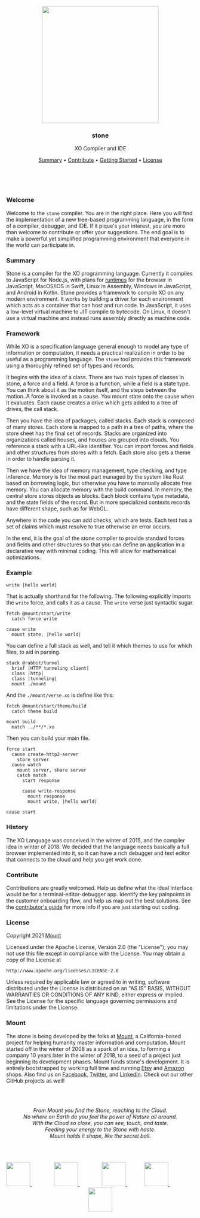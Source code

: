 
<br/>
<br/>
<br/>
<br/>
<br/>
<br/>
<br/>

<p align='center'>
  <img src='https://github.com/mountbuild/stone/blob/build/flash/verse.svg?raw=true' height='312'/>
</p>

<h3 align='center'>stone</h3>
<p align='center'>
  XO Compiler and IDE
</p>

<p align='center'>
  <a href='#summary'>Summary</a> •
  <a href='#contribute'>Contribute</a> •
  <a href='#getting-started'>Getting Started</a> •
  <a href='#license'>License</a>
</p>

<br/>
<br/>
<br/>

### Welcome

Welcome to the `stone` compiler. You are in the right place. Here you will find the implementation of a new tree-based programming language, in the form of a compiler, debugger, and IDE. If it pique's your interest, you are more than welcome to contribute or offer your suggestions. The end goal is to make a powerful yet simplified programming environment that everyone in the world can participate in.

### Summary

Stone is a compiler for the XO programming language. Currently it compiles to JavaScript for Node.js, with plans for [runtimes](https://github.com/mountbuild/drive) for the browser in JavaScript, MacOS/iOS in Swift, Linux in Assembly, Windows in JavaScript, and Android in Kotlin. Stone provides a framework to compile XO on any modern environment. It works by building a driver for each environment which acts as a container that can host and run code. In JavaScript, it uses a low-level virtual machine to JIT compile to bytecode. On Linux, it doesn't use a virtual machine and instead runs assembly directly as machine code.

### Framework

While XO is a specification language general enough to model any type of information or computation, it needs a practical realization in order to be useful as a programming language. The `stone` tool provides this framework using a thoroughly refined set of types and records.

It begins with the idea of a class. There are two main types of classes in stone, a force and a field. A force is a function, while a field is a state type. You can think about it as the motion itself, and the steps between the motion. A force is invoked as a cause. You mount state onto the cause when it evaluates. Each cause creates a drive which gets added to a tree of drives, the call stack.

Then you have the idea of packages, called stacks. Each stack is composed of many stores. Each store is mapped to a path in a tree of paths, where the store sheet has the final set of records. Stacks are organized into organizations called houses, and houses are grouped into clouds. You reference a stack with a URL-like identifier. You can import forces and fields and other structures from stores with a fetch. Each store also gets a theme in order to handle parsing it.

Then we have the idea of memory management, type checking, and type inference. Memory is for the most part managed by the system like Rust based on borrowing logic, but otherwise you have to manually allocate free memory. You can allocate memory with the build command. In memory, the central store stores objects as blocks. Each block contains type metadata, and the state fields of the record. But in more specialized contexts records have different shape, such as for WebGL.

Anywhere in the code you can add checks, which are tests. Each test has a set of claims which must resolve to true otherwise an error occurs.

In the end, it is the goal of the stone compiler to provide standard forces and fields and other structures so that you can define an application in a declarative way with minimal coding. This will allow for mathematical optimizations.

### Example

```xo
write |hello world|
```

That is actually shorthand for the following. The following explicitly imports the `write` force, and calls it as a cause. The `write` verse just syntactic sugar.

```xo
fetch @mount/start/write
  catch force write

cause write
  mount state, |hello world|
```

You can define a full stack as well, and tell it which themes to use for which files, to aid in parsing.

```xo
stack @rabbit/tunnel
  brief |HTTP tunneling client|
  class |http|
  class |tunneling|
  mount ./mount
```

And the `./mount/verse.xo` is define like this:

```
fetch @mount/start/theme/build
  catch theme build

mount build
  match ../**/*.xo
```

Then you can build your main file.

```
force start
  cause create-http2-server
    store server
  cause watch
    mount server, share server
    catch match
      start response

      cause write-response
        mount response
        mount write, |hello world|

cause start
```

### History

The XO Language was conceived in the winter of 2015, and the compiler idea in winter of 2018. We decided that the language needs basically a full browser implemented into it, so it can have a rich debugger and text editor that connects to the cloud and help you get work done.

### Contribute

Contributions are greatly welcomed. Help us define what the ideal interface would be for a terminal-editor-debugger app. Identify the key painpoints in the customer onboarding flow, and help us map out the best solutions. See the [contributor's guide](https://github.com/mountbuild/.github/blob/build/contributing.md) for more info if you are just starting out coding.

### License

Copyright 2021 <a href='https://mount.build'>Mount</a>

Licensed under the Apache License, Version 2.0 (the "License");
you may not use this file except in compliance with the License.
You may obtain a copy of the License at

    http://www.apache.org/licenses/LICENSE-2.0

Unless required by applicable law or agreed to in writing, software
distributed under the License is distributed on an "AS IS" BASIS,
WITHOUT WARRANTIES OR CONDITIONS OF ANY KIND, either express or implied.
See the License for the specific language governing permissions and
limitations under the License.

### Mount

The stone is being developed by the folks at [Mount](https://mount.build), a California-based project for helping humanity master information and computation. Mount started off in the winter of 2008 as a spark of an idea, to forming a company 10 years later in the winter of 2018, to a seed of a project just beginning its development phases. Mount funds stone's development. It is entirely bootstrapped by working full time and running [Etsy](https://etsy.com/shop/mountbuild) and [Amazon](https://www.amazon.com/s?rh=p_27%3AMount+Build) shops. Also find us on [Facebook](https://www.facebook.com/mountbuild), [Twitter](https://twitter.com/mountbuild), and [LinkedIn](https://www.linkedin.com/company/mountbuild). Check out our other GitHub projects as well!

<br/>
<br/>

<p align='center'>
  <em>From Mount you find the Stone, reaching to the Cloud.<br/>
  No where on Earth do you feel the power of Nature all around.<br/>
  With the Cloud so close, you can see, touch, and taste.<br/>
  Feeding your energy to the Stone with haste.<br/>
  Mount holds it shape, like the secret ball.</em>
</p>

<br/>
<br/>

<p align='center'>
  <a href='https://twitter.com/mountbuild'>
    <img src='https://mount.build/slate/twitter.png' height='64' />
  </a>　　　　
  <a href='https://etsy.com/shop/mountbuild'>
    <img src='https://mount.build/slate/etsy.png' height='64' />
  </a>　　　　
  <a href='https://github.com/mountbuild'>
    <img src='https://mount.build/slate/github.png' height='64' />
  </a>　　　
  <a href='https://www.amazon.com/s?rh=p_27%3AMount+Build'>
    <img src='https://mount.build/slate/amazon.png' height='64' />
  </a>　　　　　
  <a href='https://www.facebook.com/mountbuild'>
    <img src='https://mount.build/slate/facebook.png' height='64' />
  </a>
</p>

<br/>
<br/>
